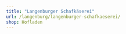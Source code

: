 ```yaml
---
title: "Langenburger Schafkäserei"
url: /langenburg/langenburger-schafkaeserei/
shop: Hofladen
---
```

